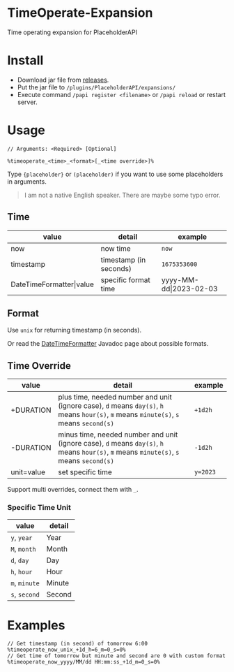 # TimeOperate-Expansion
Time operating expansion for PlaceholderAPI

# Install

* Download jar file from [releases](https://github.com/MrXiaoM/TimeOperate-Expansion/releases).
* Put the jar file to `/plugins/PlaceholderAPI/expansions/`
* Execute command `/papi register <filename>` or `/papi reload` or restart server.

# Usage

```
// Arguments: <Required> [Optional]

%timeoperate_<time>_<format>[_<time override>]%
```
Type `{placeholder}` or `(placeholder)` if you want to use some placeholders in arguments.

> I am not a native English speaker. There are maybe some typo error.

## Time
| value          | detail | example                |
|----------------| --- |------------------------|
| now           | now time | `now`                  |
| timestamp     | timestamp (in seconds) | `1675353600`           |
| DateTimeFormatter&#124;value | specific format time | yyyy-MM-dd&#124;2023-02-03 |

## Format

Use `unix` for returning timestamp (in seconds).

Or read the [DateTimeFormatter](http://docs.oracle.com/javase/8/docs/api/java/time/format/DateTimeFormatter.html) Javadoc page about possible formats.

## Time Override
| value | detail | example |
| --- | --- | --- |
| +DURATION | plus time, needed number and unit (ignore case), `d` means `day(s)`, `h` means `hour(s)`, `m` means `minute(s)`, `s` means `second(s)` | `+1d2h` |
| -DURATION | minus time, needed number and unit (ignore case), `d` means `day(s)`, `h` means `hour(s)`, `m` means `minute(s)`, `s` means `second(s)` | `-1d2h` |
| unit=value | set specific time | `y=2023` |

Support multi overrides, connect them with `_`.

### Specific Time Unit
| value | detail |
| --- | --- |
| `y`, `year` | Year |
| `M`, `month` | Month |
| `d`, `day` | Day |
| `h`, `hour` | Hour |
| `m`, `minute` | Minute |
| `s`, `second` | Second |

# Examples

```
// Get timestamp (in second) of tomorrow 6:00
%timeoperate_now_unix_+1d_h=6_m=0_s=0%
// Get time of tomorrow but minute and second are 0 with custom format
%timeoperate_now_yyyy/MM/dd HH:mm:ss_+1d_m=0_s=0%
```
